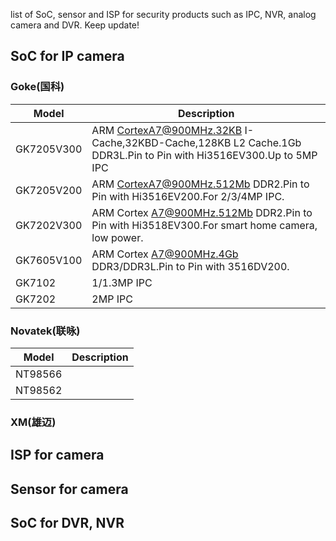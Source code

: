 list of SoC, sensor and ISP for security products such as IPC, NVR, analog camera and DVR. Keep update!

## SoC for IP camera
### Goke(国科)

| Model | Description |
| --- | --- |
| GK7205V300 | ARM CortexA7@900MHz.32KB I-Cache,32KBD-Cache,128KB L2 Cache.1Gb DDR3L.Pin to Pin with Hi3516EV300.Up to 5MP IPC |
| GK7205V200 | ARM CortexA7@900MHz.512Mb DDR2.Pin to Pin with Hi3516EV200.For 2/3/4MP IPC. | 
| GK7202V300 | ARM Cortex A7@900MHz.512Mb DDR2.Pin to Pin with Hi3518EV300.For smart home camera, low power. |
| GK7605V100 | ARM Cortex A7@900MHz.4Gb DDR3/DDR3L.Pin to Pin with 3516DV200. |
| GK7102 | 1/1.3MP IPC |
| GK7202 | 2MP IPC |


### Novatek(联咏)

| Model | Description |
| --- | --- |
| NT98566 |  |
| NT98562 |  |


### XM(雄迈)

## ISP for camera


## Sensor for camera


## SoC for DVR, NVR
